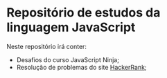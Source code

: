 # Repositório de estudos da linguagem JavaScript
Neste repositório irá conter:
- Desafios do curso JavaScript Ninja;
- Resolução de problemas do site [HackerRank](https://www.hackerrank.com/);
